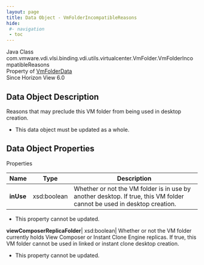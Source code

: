 ```yaml
---
layout: page
title: Data Object - VmFolderIncompatibleReasons
hide:
 #- navigation
 - toc
---
```






Java Class
    com.vmware.vdi.vlsi.binding.vdi.utils.virtualcenter.VmFolder.VmFolderIncompatibleReasons  
Property of
     [VmFolderData](vdi.utils.virtualcenter.VmFolder.VmFolderData.md#field_detail)  
Since 
    Horizon View 6.0

## Data Object Description 

Reasons that may preclude this VM folder from being used in desktop creation. 

  * This data object must be updated as a whole.



## Data Object Properties

Properties

Name |  Type |  Description   
---|---|---  
**inUse**|  xsd:boolean|  Whether or not the VM folder is in use by another desktop. If true, this VM folder cannot be used in desktop creation.   


* This property cannot be updated.

  
**viewComposerReplicaFolder**|  xsd:boolean|  Whether or not the VM folder currently holds View Composer or Instant Clone Engine replicas. If true, this VM folder cannot be used in linked or instant clone desktop creation.   


* This property cannot be updated.

  
  
  
  
  
  

